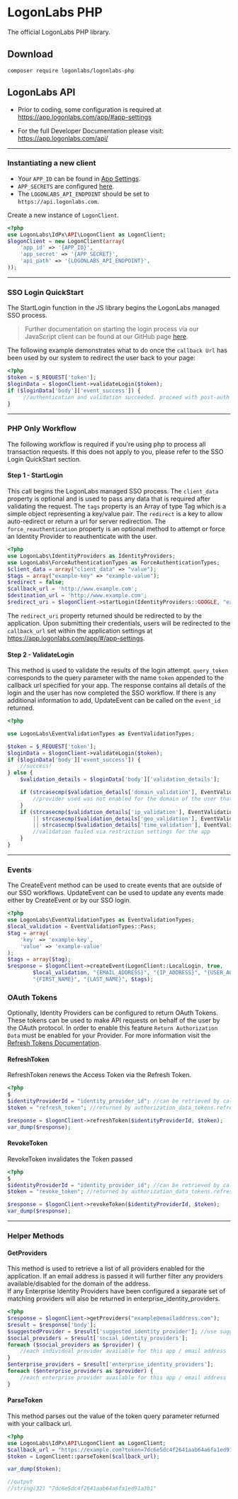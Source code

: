 # LogonLabs PHP

The official LogonLabs PHP library.
## Download

    composer require logonlabs/logonlabs-php
## LogonLabs API

- Prior to coding, some configuration is required at https://app.logonlabs.com/app/#app-settings

- For the full Developer Documentation please visit: https://app.logonlabs.com/api/

---
### Instantiating a new client

- Your `APP_ID` can be found in [App Settings](https://app.logonlabs.com/app/#/app-settings).
- `APP_SECRETS` are configured [here](https://app.logonlabs.com/app/#/app-secrets).
- The `LOGONLABS_API_ENDPOINT` should be set to `https://api.logonlabs.com`.

Create a new instance of `LogonClient`.  
```php
<?php
use LogonLabs\IdPx\API\LogonClient as LogonClient;
$logonClient = new LogonClient(array(
    'app_id' => '{APP_ID}',
    'app_secret' => '{APP_SECRET}',
    'api_path' => '{LOGONLABS_API_ENDPOINT}',
));
```
---
### SSO Login QuickStart
The StartLogin function in the JS library begins the LogonLabs managed SSO process.
>Further documentation on starting the login process via our JavaScript client can be found at our GitHub page [here](https://github.com/logonlabs/logonlabs-js). 

The following example demonstrates what to do once the `callback Url` has been used by our system to redirect the user back to your page:
```php
<?php
$token = $_REQUEST['token'];
$loginData = $logonClient->validateLogin($token);
if ($loginData['body']['event_success']) {
     //authentication and validation succeeded. proceed with post-auth workflows (ie, create a user session token for your system).
}
```
---
### PHP Only Workflow
The following workflow is required if you're using php to process all transaction requests.  If this does not apply to you, please refer to the SSO Login QuickStart section.
#### Step 1 - StartLogin
This call begins the LogonLabs managed SSO process.  The `client_data` property is optional and is used to pass any data that is required after validating the request.  The `tags` property is an Array of type Tag which is a simple object representing a key/value pair.  The `redirect` is a key to allow auto-redirect or return a url for server redirection. The `force_reauthentication` property is an optional method to attempt or force an Identity Provider to reauthenticate with the user.
```php
<?php
use LogonLabs\IdentityProviders as IdentityProviders;
use LogonLabs\ForceAuthenticationTypes as ForceAuthenticationTypes;
$client_data = array("client_data" => "value");
$tags = array("example-key" => "example-value");
$redirect = false;
$callback_url = 'http://www.example.com';
$destination_url = 'http://www.example.com';
$redirect_uri = $logonClient->startLogin(IdentityProviders::GOOGLE, "example@emailaddress.com", $client_data, $callback_url, $destination_url, $tags, $redirect, ForceAuthenticationTypes::Off);
```

The `redirect_uri` property returned should be redirected to by the application.  Upon submitting their credentials, users will be redirected to the `callback_url` set within the application settings at https://app.logonlabs.com/app/#/app-settings.

#### Step 2 - ValidateLogin
This method is used to validate the results of the login attempt.  `query_token` corresponds to the query parameter with the name `token` appended to the callback url specified for your app.
The response contains all details of the login and the user has now completed the SSO workflow.  If there is any additional information to add, UpdateEvent can be called on the `event_id` returned.
```php
<?php

use LogonLabs\EventValidationTypes as EventValidationTypes;

$token = $_REQUEST['token'];
$loginData = $logonClient->validateLogin($token);
if ($loginData['body']['event_success']) {
    //success!
} else {
    $validation_details = $loginData['body']['validation_details'];

    if (strcasecmp($validation_details['domain_validation'], EventValidationTypes::Fail) == 0) {
        //provider used was not enabled for the domain of the user that was authenticated
    }
    if (strcasecmp($validation_details['ip_validation'], EventValidationTypes::Fail) == 0
        || strcasecmp($validation_details['geo_validation'], EventValidationTypes::Fail) == 0
        || strcasecmp($validation_details['time_validation'], EventValidationTypes::Fail) == 0) {
        //validation failed via restriction settings for the app
    }
}
```
---
### Events
The CreateEvent method can be used to create events that are outside of our SSO workflows.  UpdateEvent can be used to update any events made either by CreateEvent or by our SSO login.
```php
<?php 
use LogonLabs\EventValidationTypes as EventValidationTypes;
$local_validation = EventValidationTypes::Pass;
$tag = array(
    'key' => 'example-key',
    'value' => 'example-value'
);
$tags = array($tag);
$response = $logonClient->createEvent(LogonClient::LocalLogin, true,
        $local_validation, "{EMAIL_ADDRESS}", "{IP_ADDRESS}", "{USER_AGENT}",
        "{FIRST_NAME}", "{LAST_NAME}", $tags);

```
### OAuth Tokens
Optionally, Identity Providers can be configured to return OAuth Tokens.  These tokens can be used to make API requests on behalf of the user by the OAuth protocol. In order to enable this feature `Return Authorization Data` must be enabled for your Provider. For more information visit the [Refresh Tokens Documentation](https://logonlabs.com/articles/refresh-tokens).
#### RefreshToken
RefreshToken renews the Access Token via the Refresh Token.
```php
<?php 
$
$identityProviderId = "identity_provider_id"; //can be retrieved by calling GetProviders
$token = "refresh_token"; //returned by authorization_data_tokens.refresh_token in the ValidateLogin Response

$response = $logonClient->refreshToken($identityProviderId, $token);
var_dump($response);


```
#### RevokeToken
RevokeToken invalidates the Token passed
```php
<?php 
$
$identityProviderId = "identity_provider_id"; //can be retrieved by calling GetProviders
$token = "revoke_token"; //returned by authorization_data_tokens.refresh_token in the ValidateLogin Response

$response = $logonClient->revokeToken($identityProviderId, $token);
var_dump($response);
```

---
### Helper Methods
#### GetProviders
This method is used to retrieve a list of all providers enabled for the application.
If an email address is passed it will further filter any providers available/disabled for the domain of the address.  
If any Enterprise Identity Providers have been configured a separate set of matching providers will also be returned in enterprise_identity_providers.
```php
<?php
$response = $logonClient->getProviders("example@emailaddress.com");
$result = $response['body'];
$suggestedProvider = $result['suggested_identity_provider']; //use suggested provider
$social_providers = $result['social_identity_providers'];
foreach ($social_providers as $provider) {
    //each individual provider available for this app / email address
}
$enterprise_providers = $result['enterprise_identity_providers'];
foreach ($enterprise_providers as $provider) {
    //each enterprise provider available for this app / email address
}
```
#### ParseToken
This method parses out the value of the token query parameter returned with your callback url.
```php
<?php
use LogonLabs\IdPx\API\LogonClient as LogonClient;
$callback_url = "https://example.com?token=7dc6e5dc4f2641aab64a6fa1ed91a3b1";
$token = LogonClient::parseToken($callback_url);

var_dump($token);

//output
//string(32) "7dc6e5dc4f2641aab64a6fa1ed91a3b1"
```